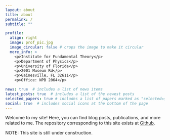 ```yaml
---
layout: about
title: about
permalink: /
subtitle: ""

profile:
  align: right
  image: prof_pic.jpg
  image_circular: false # crops the image to make it circular
  more_info: >
    <p>Institute for Fundamental Theory</p>
    <p>Department of Physics</p>
    <p>University of Florida</p>
    <p>2001 Museum Rd</p>
    <p>Gainesville, FL 32611</p>
    <p>Office: NPB 2064</p>

news: true  # includes a list of news items
latest_posts: true  # includes a list of the newest posts
selected_papers: true # includes a list of papers marked as "selected={true}"
social: true  # includes social icons at the bottom of the page
---
```


Welcome to my site! Here, you can find blog posts, publications, and more related to me. The repository corresponding to this site exists at [Github](http://github.com/royforestano.github.io).

NOTE: This site is still under construction.

